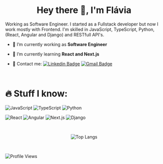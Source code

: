 <h1 align="center">Hey there 👋, I'm Flávia</h1>

Working as Software Engineer. I started as a Fullstack developer but now I work mostly with Frontend. I'm skilled in JavaScript, TypeScript, Python, (React, Angular and Django) and RESTfull API's.

- 🔭 I’m currently working as **Software Engineer**

- 🌱 I’m currently learning **React and Next.js**
  
- 📩 Contact me: [![Linkedin Badge](https://img.shields.io/badge/-flaviaccruzr-blue?style=flat-square&logo=Linkedin&logoColor=white&link=https://linkedin.com/in/flaviaccruzr)](https://linkedin.com/in/flaviaccruzr)
[![Gmail Badge](https://img.shields.io/badge/-flaviaccruzr@gmail.com-c14438?style=flat-square&logo=Gmail&logoColor=white&link=mailto:flaviaccruzr@gmail.com)](mailto:flaviaccruzr@gmail.com)
  
  <br>
# 🔥 Stuff I know: 

![JavaScript](https://img.shields.io/badge/-JavaScript-black?style=flat-square&logo=javascript)
![TypeScript](https://img.shields.io/badge/-TypeScript-black?style=flat-square&logo=typescript)
![Python](https://img.shields.io/badge/-Python-black?style=flat-square&logo=Python)

![React](https://img.shields.io/badge/-React-20232A?style=flat-square&logo=react)
![Angular](https://img.shields.io/badge/-Angular-DD0031?style=flat-square&logo=angular)
![Next.js](https://img.shields.io/badge/-Next.js-000000?style=flat-square&logo=Next.js)
![Django](https://img.shields.io/badge/-Django-092E20?style=flat-square&logo=django)


<br>

<span align="center">
  
![Top Langs](https://github-readme-stats.vercel.app/api/top-langs/?username=flav1s&hide=php&theme=radical)

</span>


<br>

![Profile Views](https://komarev.com/ghpvc/?username=flav1s&label=Profile%20views&color=0e75b6&style=flat)

